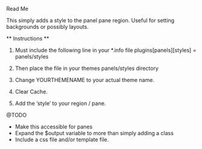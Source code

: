 Read Me

This simply adds a style to the panel pane region.  Useful for setting backgrounds or possibly layouts.


** Instructions **

1) Must include the following line in your *.info file
plugins[panels][styles] = panels/styles


2) Then place the file in your themes panels/styles directory

3) Change YOURTHEMENAME to your actual theme name.

4) Clear Cache.  

5) Add the ‘style’ to your region / pane.  


@TODO
- Make this accessible for panes
- Expand the $output variable to more than simply adding a class
- Include a css file and/or template file.


